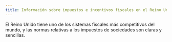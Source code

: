 ```yaml
---
title: Información sobre impuestos e incentivos fiscales en el Reino Unido
---
```


El Reino Unido tiene uno de los sistemas fiscales más competitivos del mundo, y las normas relativas a los impuestos de sociedades son claras y sencillas.
